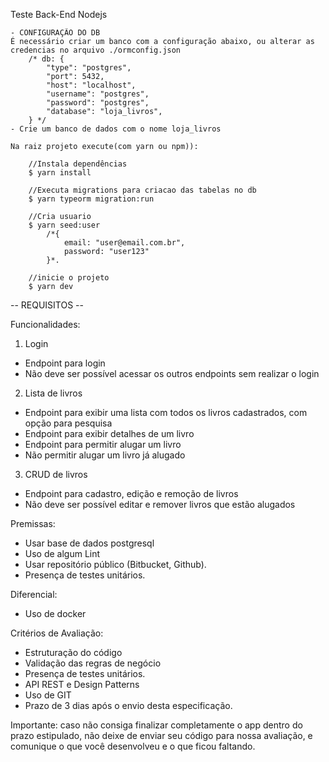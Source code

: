 Teste Back-End Nodejs

    - CONFIGURAÇÃO DO DB
    É necessário criar um banco com a configuração abaixo, ou alterar as credencias no arquivo ./ormconfig.json
        /* db: {
            "type": "postgres",
            "port": 5432,
            "host": "localhost", 
            "username": "postgres",
            "password": "postgres",
            "database": "loja_livros", 
        } */
    - Crie um banco de dados com o nome loja_livros

    Na raiz projeto execute(com yarn ou npm)):

        //Instala dependências
        $ yarn install

        //Executa migrations para criacao das tabelas no db
        $ yarn typeorm migration:run

        //Cria usuario
        $ yarn seed:user
            /*{
                email: "user@email.com.br",
                password: "user123"
            }*.
            
        //inicie o projeto
        $ yarn dev
        
        
-- REQUISITOS --

Funcionalidades:

1) Login
 - Endpoint para login
 - Não deve ser possível acessar os outros endpoints sem realizar o login

2) Lista de livros
 - Endpoint para exibir uma lista com todos os livros cadastrados, com opção para pesquisa
 - Endpoint para exibir detalhes de um livro
 - Endpoint para permitir alugar um livro
 - Não permitir alugar um livro já alugado

3) CRUD de livros
 - Endpoint para cadastro, edição e remoção de livros
 - Não deve ser possível editar e remover livros que estão alugados

Premissas:
- Usar base de dados postgresql
- Uso de algum Lint
- Usar repositório público (Bitbucket, Github).
- Presença de testes unitários.

Diferencial:
- Uso de docker 

Critérios de Avaliação:
- Estruturação do código
- Validação das regras de negócio
- Presença de testes unitários.
- API REST e Design Patterns
- Uso de GIT
- Prazo de 3 dias após o envio desta especificação.

Importante: caso não consiga finalizar completamente o app dentro do prazo estipulado, não deixe de enviar seu código para nossa avaliação, e comunique o que você desenvolveu e o que ficou faltando.

